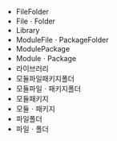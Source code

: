 ﻿- FileFolder
- FileㆍFolder
- Library
- ModuleFileㆍPackageFolder
- ModulePackage
- ModuleㆍPackage
- 라이브러리
- 모듈파일패키지폴더
- 모듈파일ㆍ패키지폴더
- 모듈패키지
- 모듈ㆍ패키지
- 파일폴더
- 파일ㆍ폴더
